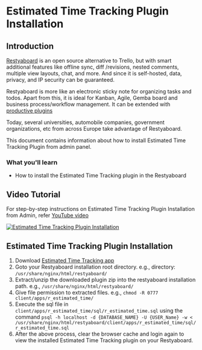 # Estimated Time Tracking Plugin Installation

## Introduction

[Restyaboard](https://restya.com/board) is an open source alternative to Trello, but with smart additional features like offline sync, diff /revisions, nested comments, multiple view layouts, chat, and more. And since it is self-hosted, data, privacy, and IP security can be guaranteed.

Restyaboard is more like an electronic sticky note for organizing tasks and todos. Apart from this, it is ideal for Kanban, Agile, Gemba board and business process/workflow management. It can be extended with [productive plugins](https://restya.com/board/apps "productive plugins")

Today, several universities, automobile companies, government organizations, etc from across Europe take advantage of Restyaboard.

This document contains information about how to install Estimated Time Tracking Plugin from admin panel.

### What you'll learn

*   How to install the Estimated Time Tracking plugin in the Restyaboard

## Video Tutorial

For step-by-step instructions on Estimated Time Tracking Plugin Installation from Admin, refer [YouTube video](https://www.youtube.com/watch?v=uVYVskj3BJM "Watch video on Estimated Time Tracking Plugin Installation")

[![Estimated Time Tracking Plugin Installation](estimated_time.png)](http://www.youtube.com/watch?v=uVYVskj3BJM "Watch video on Estimated Time Tracking Plugin Installation")

## Estimated Time Tracking Plugin Installation

1.  Download [Estimated Time Tracking app](https://restya.com/board/apps/r_estimated_time "Estimated Time Tracking app")
2.  Goto your Restyaboard installation root directory. e.g., directory: `/usr/share/nginx/html/restyaboard/`
3.  Extract/unzip the downloaded plugin zip into the restyaboard installation path. e.g., `/usr/share/nginx/html/restyaboard/`
4.  Give file permission to extracted files. e.g., `chmod -R 0777 client/apps/r_estimated_time/`
5.  Execute the sql file in `client/apps/r_estimated_time/sql/r_estimated_time.sql` using the command `psql -h localhost -d {DATABASE_NAME} -U {USER_Name} -w < /usr/share/nginx/html/restyaboard/client/apps/r_estimated_time/sql/r_estimated_time.sql`
6.  After the above process, clear the browser cache and login again to view the installed Estimated Time Tracking plugin on your Restyaboard.
